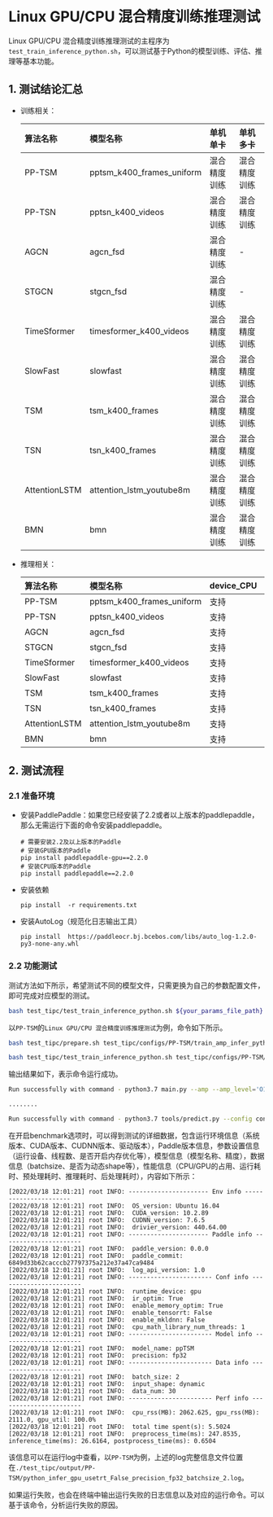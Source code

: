 # Linux GPU/CPU 混合精度训练推理测试

Linux GPU/CPU 混合精度训练推理测试的主程序为`test_train_inference_python.sh`，可以测试基于Python的模型训练、评估、推理等基本功能。

## 1. 测试结论汇总

- 训练相关：

    | 算法名称       | 模型名称 | 单机单卡 | 单机多卡 |
    | :----        |   :----  |    :----  |  :----   |
    | PP-TSM       | pptsm_k400_frames_uniform | 混合精度训练 | 混合精度训练 |
    | PP-TSN       | pptsn_k400_videos | 混合精度训练 | 混合精度训练 |
    | AGCN         | agcn_fsd | 混合精度训练 | - |
    | STGCN        | stgcn_fsd | 混合精度训练 | - |
    | TimeSformer  | timesformer_k400_videos | 混合精度训练 | 混合精度训练 |
    | SlowFast     | slowfast | 混合精度训练 | 混合精度训练 |
    | TSM          | tsm_k400_frames | 混合精度训练 | 混合精度训练 |
    | TSN          | tsn_k400_frames | 混合精度训练 | 混合精度训练 |
    | AttentionLSTM| attention_lstm_youtube8m | 混合精度训练 | 混合精度训练 |
    | BMN          | bmn | 混合精度训练 | 混合精度训练 |


- 推理相关：

    | 算法名称      | 模型名称 | device_CPU | device_GPU | batchsize |
    | :----      |  :---- |   :----   |  :----  |   :----   |
    | PP-TSM       |  pptsm_k400_frames_uniform  |  支持  | 支持 | 1/2 |
    | PP-TSN       |  pptsn_k400_videos  |  支持  | 支持 | 1/2 |
    | AGCN         |  agcn_fsd  |  支持  | 支持 | 1/2 |
    | STGCN        |  stgcn_fsd  |  支持  | 支持 | 1/2 |
    | TimeSformer  |  timesformer_k400_videos  |  支持  | 支持 | 1/2 |
    | SlowFast     |  slowfast  |  支持  | 支持 | 1/2 |
    | TSM          |  tsm_k400_frames  |  支持  | 支持 | 1/2 |
    | TSN          |  tsn_k400_frames  |  支持  | 支持 | 1/2 |
    | AttentionLSTM|  attention_lstm_youtube8m  |  支持  | 支持 | 1/2 |
    | BMN          |  bmn  |  支持  | 支持 | 1 |
## 2. 测试流程

### 2.1 准备环境


- 安装PaddlePaddle：如果您已经安装了2.2或者以上版本的paddlepaddle，那么无需运行下面的命令安装paddlepaddle。
    ```
    # 需要安装2.2及以上版本的Paddle
    # 安装GPU版本的Paddle
    pip install paddlepaddle-gpu==2.2.0
    # 安装CPU版本的Paddle
    pip install paddlepaddle==2.2.0
    ```

- 安装依赖
    ```
    pip install  -r requirements.txt
    ```
- 安装AutoLog（规范化日志输出工具）
    ```
    pip install  https://paddleocr.bj.bcebos.com/libs/auto_log-1.2.0-py3-none-any.whl
    ```

### 2.2 功能测试


测试方法如下所示，希望测试不同的模型文件，只需更换为自己的参数配置文件，即可完成对应模型的测试。

```bash
bash test_tipc/test_train_inference_python.sh ${your_params_file_path} lite_train_lite_infer
```

以`PP-TSM`的`Linux GPU/CPU 混合精度训练推理测试`为例，命令如下所示。

```bash
bash test_tipc/prepare.sh test_tipc/configs/PP-TSM/train_amp_infer_python.txt lite_train_lite_infer
```

```bash
bash test_tipc/test_train_inference_python.sh test_tipc/configs/PP-TSM/train_amp_infer_python.txt lite_train_lite_infer
```

输出结果如下，表示命令运行成功。

```bash
Run successfully with command - python3.7 main.py --amp --amp_level='O1' --validate -c configs/recognition/tsm/tsm_k400_frames.yaml --seed 1234 --max_iters=30    -o output_dir=./test_tipc/output/TSM/amp_train_gpus_0_autocast_null -o epochs=2 -o MODEL.backbone.pretrained='data/ResNet50_pretrain.pdparams' -o DATASET.batch_size=2 -o DATASET.train.file_path='data/k400/train_small_frames.list' -o DATASET.valid.file_path='data/k400/val_small_frames.list' -o DATASET.test.file_path='data/k400/val_small_frames.list'     !

........

Run successfully with command - python3.7 tools/predict.py --config configs/recognition/tsm/tsm_k400_frames.yaml --use_gpu=False --enable_mkldnn=False --cpu_threads=6 --model_file=./test_tipc/output/TSM/amp_train_gpus_0,1_autocast_null/inference.pdmodel --batch_size=2 --input_file=./data/example.avi --enable_benchmark=False --precision=fp32 --params_file=./test_tipc/output/TSM/amp_train_gpus_0,1_autocast_null/inference.pdiparams > ./test_tipc/output/TSM/python_infer_cpu_usemkldnn_False_threads_6_precision_fp32_batchsize_2.log 2>&1 !

```

在开启benchmark选项时，可以得到测试的详细数据，包含运行环境信息（系统版本、CUDA版本、CUDNN版本、驱动版本），Paddle版本信息，参数设置信息（运行设备、线程数、是否开启内存优化等），模型信息（模型名称、精度），数据信息（batchsize、是否为动态shape等），性能信息（CPU/GPU的占用、运行耗时、预处理耗时、推理耗时、后处理耗时），内容如下所示：

```log
[2022/03/18 12:01:21] root INFO: ---------------------- Env info ----------------------
[2022/03/18 12:01:21] root INFO:  OS_version: Ubuntu 16.04
[2022/03/18 12:01:21] root INFO:  CUDA_version: 10.2.89
[2022/03/18 12:01:21] root INFO:  CUDNN_version: 7.6.5
[2022/03/18 12:01:21] root INFO:  drivier_version: 440.64.00
[2022/03/18 12:01:21] root INFO: ---------------------- Paddle info ----------------------
[2022/03/18 12:01:21] root INFO:  paddle_version: 0.0.0
[2022/03/18 12:01:21] root INFO:  paddle_commit: 6849d33b62cacccb27797375a212e37a47ca9484
[2022/03/18 12:01:21] root INFO:  log_api_version: 1.0
[2022/03/18 12:01:21] root INFO: ----------------------- Conf info -----------------------
[2022/03/18 12:01:21] root INFO:  runtime_device: gpu
[2022/03/18 12:01:21] root INFO:  ir_optim: True
[2022/03/18 12:01:21] root INFO:  enable_memory_optim: True
[2022/03/18 12:01:21] root INFO:  enable_tensorrt: False
[2022/03/18 12:01:21] root INFO:  enable_mkldnn: False
[2022/03/18 12:01:21] root INFO:  cpu_math_library_num_threads: 1
[2022/03/18 12:01:21] root INFO: ----------------------- Model info ----------------------
[2022/03/18 12:01:21] root INFO:  model_name: ppTSM
[2022/03/18 12:01:21] root INFO:  precision: fp32
[2022/03/18 12:01:21] root INFO: ----------------------- Data info -----------------------
[2022/03/18 12:01:21] root INFO:  batch_size: 2
[2022/03/18 12:01:21] root INFO:  input_shape: dynamic
[2022/03/18 12:01:21] root INFO:  data_num: 30
[2022/03/18 12:01:21] root INFO: ----------------------- Perf info -----------------------
[2022/03/18 12:01:21] root INFO:  cpu_rss(MB): 2062.625, gpu_rss(MB): 2111.0, gpu_util: 100.0%
[2022/03/18 12:01:21] root INFO:  total time spent(s): 5.5024
[2022/03/18 12:01:21] root INFO:  preprocess_time(ms): 247.8535, inference_time(ms): 26.6164, postprocess_time(ms): 0.6504
```

该信息可以在运行log中查看，以`PP-TSM`为例，上述的log完整信息文件位置在`./test_tipc/output/PP-TSM/python_infer_gpu_usetrt_False_precision_fp32_batchsize_2.log`。

如果运行失败，也会在终端中输出运行失败的日志信息以及对应的运行命令。可以基于该命令，分析运行失败的原因。
